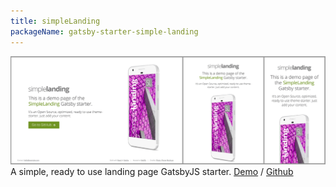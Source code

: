 ```yaml
---
title: simpleLanding
packageName: gatsby-starter-simple-landing
---
```


![gatsby-starter-simple-landing screens](./gatsby-starter-simple-landing-screens.png)
A simple, ready to use landing page GatsbyJS starter. [Demo](https://gatsby-starter-simple-landin.greglobinski.com/) / [Github](https://github.com/greglobinski/gatsby-starter-simple-landing)
